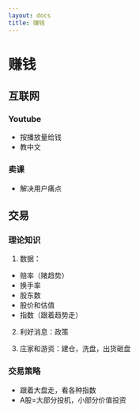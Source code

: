 ```yaml
---
layout: docs
title: 赚钱
---
```


# 赚钱

## 互联网

### Youtube

- 按播放量给钱
- 教中文

### 卖课

- 解决用户痛点

## 交易

### 理论知识

1. 数据：
- 赔率（赌趋势）
- 换手率
- 股东数
- 股价和估值
- 指数（跟着趋势走）

2. 利好消息：政策

3. 庄家和游资：建仓，洗盘，出货砸盘

### 交易策略

- 跟着大盘走，看各种指数
- A股=大部分投机，小部分价值投资